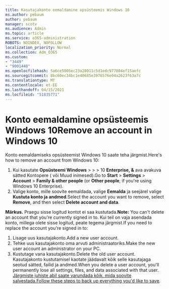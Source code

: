 ```yaml
---
title: Kasutajakonto eemaldamine opsüsteemis Windows 10
ms.author: pebaum
author: pebaum
manager: scotv
ms.audience: Admin
ms.topic: article
ms.service: o365-administration
ROBOTS: NOINDEX, NOFOLLOW
localization_priority: Normal
ms.collection: Adm_O365
ms.custom:
- "3449"
- "9001448"
ms.openlocfilehash: 5a6ce5805ec23a28011c5d1edc977804ef15aefc
ms.sourcegitcommit: 8bc60ec34bc1e40685e3976576e04a2623f63a7c
ms.translationtype: MT
ms.contentlocale: et-EE
ms.lasthandoff: 04/15/2021
ms.locfileid: "51835771"
---
```

# <a name="remove-an-account-in-windows-10"></a><span data-ttu-id="09177-102">Konto eemaldamine opsüsteemis Windows 10</span><span class="sxs-lookup"><span data-stu-id="09177-102">Remove an account in Windows 10</span></span>

<span data-ttu-id="09177-103">Konto eemaldamiseks opsüsteemist Windows 10 saate teha järgmist.</span><span class="sxs-lookup"><span data-stu-id="09177-103">Here's how to remove an account from Windows 10:</span></span>

1. <span data-ttu-id="09177-104">Kui kasutate **Opsüsteemi Windows**  >    >    >  10 **Enterprise, &** ava avakuva sätted Kontopere ( või Muud inimesed).</span><span class="sxs-lookup"><span data-stu-id="09177-104">Go to **Start** > **Settings** > **Account** > **Family & other people** (or **Other people**, if you're using Windows 10 Enterprise).</span></span>
2. <span data-ttu-id="09177-105">Valige konto, mille soovite eemaldada, valige **Eemalda** ja seejärel valige **Kustuta konto ja andmed**.</span><span class="sxs-lookup"><span data-stu-id="09177-105">Select the account you want to remove, select **Remove**, and then select **Delete account and data**.</span></span>
 
<span data-ttu-id="09177-106">**Märkus.** Praegu sisse logitud kontot ei saa kustutada.</span><span class="sxs-lookup"><span data-stu-id="09177-106">**Note:** You can't delete an account that you're currently signed in to.</span></span>  <span data-ttu-id="09177-107">Kui teil on vaja asendada konto, millega olete sisse logitud, peate tegema järgmist.</span><span class="sxs-lookup"><span data-stu-id="09177-107">If you need to replace the account you're signed in to:</span></span>

1. <span data-ttu-id="09177-108">Lisage uus kasutajakonto.</span><span class="sxs-lookup"><span data-stu-id="09177-108">Add a new user account.</span></span>
2. <span data-ttu-id="09177-109">Tehke uus kasutajakonto oma arvuti administraatoriks.</span><span class="sxs-lookup"><span data-stu-id="09177-109">Make the new user account an administrator on your PC.</span></span>
3. <span data-ttu-id="09177-110">Kustutage vana kasutajakonto.</span><span class="sxs-lookup"><span data-stu-id="09177-110">Delete the old user account.</span></span> <span data-ttu-id="09177-111">Kasutajakonto kustutamisel kaotate jäädavalt kõik selle kasutajaga seotud sätted, failid ja andmed.</span><span class="sxs-lookup"><span data-stu-id="09177-111">When you delete a user account, you'll permanently lose all settings, files, and data associated with that user.</span></span> <span data-ttu-id="09177-112">[Järgmiste juhiste abil saate varundada kõik, mida soovite salvestada.](https://support.microsoft.com/help/4027408/windows-10-backup-and-restore)</span><span class="sxs-lookup"><span data-stu-id="09177-112">[Follow these steps to back up everything you'd like to save](https://support.microsoft.com/help/4027408/windows-10-backup-and-restore).</span></span>